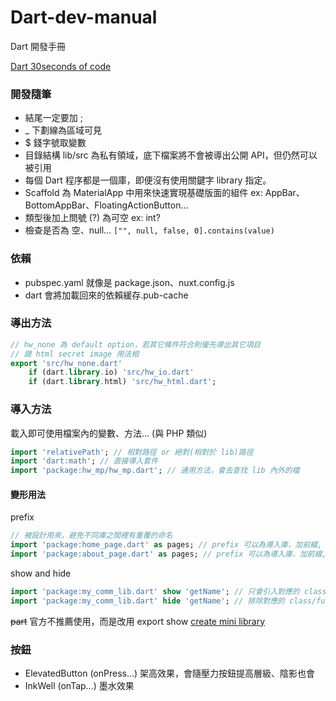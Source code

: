 # Dart-dev-manual
Dart 開發手冊

[Dart 30seconds of code](https://www.30secondsofcode.org/dart/p/1)


### 開發隨筆

- 結尾一定要加 ;
- _ 下劃線為區域可見
- $ 錢字號取變數
- 目錄結構 lib/src 為私有領域，底下檔案將不會被導出公開 API，但仍然可以被引用
- 每個 Dart 程序都是一個庫，即便沒有使用關鍵字 library 指定。
- Scaffold 為 MaterialApp 中用來快速實現基礎版面的組件 ex: AppBar、BottomAppBar、FloatingActionButton...
- 類型後加上問號 (?) 為可空 ex: int? 
- 檢查是否為 空、null... ```["", null, false, 0].contains(value)``` 

### 依賴

- pubspec.yaml 就像是 package.json、nuxt.config.js
- dart 會將加載回來的依賴緩存.pub-cache

### 導出方法
```dart
// hw_none 為 default option，若其它條件符合則優先導出其它項目
// 跟 html secret image 用法相
export 'src/hw_none.dart'
    if (dart.library.io) 'src/hw_io.dart'
    if (dart.library.html) 'src/hw_html.dart';
```

### 導入方法
載入即可使用檔案內的變數、方法... (與 PHP 類似)

```dart
import 'relativePath'; // 相對路徑 or 絕對(相對於 lib)路徑
import 'dart:math'; // 直接導入套件
import 'package:hw_mp/hw_mp.dart'; // 通用方法，會去查找 lib 內外的檔
```
#### 變形用法
prefix
```dart
// 被設計用來，避免不同庫之間裡有重覆的命名
import 'package:home_page.dart' as pages; // prefix 可以為導入庫，加前綴, pages.HomePage()
import 'package:about_page.dart' as pages; // prefix 可以為導入庫，加前綴, pages.AboutPage()
```

show and hide
```dart
import 'package:my_comm_lib.dart' show 'getName'; // 只會引入對應的 class/function/var...
import 'package:my_comm_lib.dart' hide 'getName'; // 排除對應的 class/function/var...
```

~~part~~ 官方不推薦使用，而是改用 export show
[create mini library](https://dart.dev/guides/libraries/create-library-packages#organizing-a-library-package)


### 按鈕

- ElevatedButton (onPress...) 架高效果，會隨壓力按鈕提高層級、陰影也會
- InkWell (onTap...) 墨水效果
